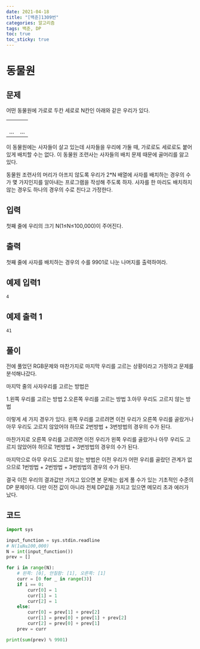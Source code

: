 ```yaml
---
date: 2021-04-18
title: "[백준]1309번"
categories: 알고리즘
tags: 백준, DP
toc: true  
toc_sticky: true
---
```



# 동물원

문제
---
어떤 동물원에 가로로 두칸 세로로 N칸인 아래와 같은 우리가 있다.

| | |
|---|---|
| | |
| | |
| | |
|...|...|

이 동물원에는 사자들이 살고 있는데 사자들을 우리에 가둘 때, 가로로도 세로로도 붙어 있게 배치할 수는 없다. 이 동물원 조련사는 사자들의 배치 문제 때문에 골머리를 앓고 있다.

동물원 조련사의 머리가 아프지 않도록 우리가 2*N 배열에 사자를 배치하는 경우의 수가 몇 가지인지를 알아내는 프로그램을 작성해 주도록 하자. 사자를 한 마리도 배치하지 않는 경우도 하나의 경우의 수로 친다고 가정한다.

입력
---
첫째 줄에 우리의 크기 N(1≤N≤100,000)이 주어진다.

출력
---
첫째 줄에 사자를 배치하는 경우의 수를 9901로 나눈 나머지를 출력하여라.

예제 입력1
---
~~~
4
~~~

예제 출력 1
---
~~~
41
~~~

풀이
---
전에 풀었던 RGB문제와 마찬가지로 마지막 우리를 고르는 상황이라고 가정하고 문제를 분석해나갔다.

마지막 줄의 사자우리를 고르는 방법은 

1.왼쪽 우리를 고르는 방법
2.오른쪽 우리를 고르는 방법
3.아무 우리도 고르지 않는 방법

이렇게 세 가지 경우가 있다. 왼쪽 우리를 고르려면 이전 우리가 오른쪽 우리를 골랐거나 아무 우리도 고르지 않았어야 하므로 2번방법 + 3번방법의 경우의 수가 된다.

마찬가지로 오른쪽 우리를 고르려면 이전 우리가 왼쪽 우리를 골랐거나 아무 우리도 고르지 않았어야 하므로 1번방법 + 3번방법의 경우의 수가 된다.

마지막으로 아무 우리도 고르지 않는 방법은 이전 우리가 어떤 우리를 골랐던 관계가 없으므로 1번방법 + 2번방법 + 3번방법의 경우의 수가 된다.

결국 이전 우리의 결과값만 가지고 있으면 본 문제는 쉽게 풀 수가 있는 기초적인 수준의 DP 문제이다. 다만 이전 값이 아니라 전체 DP값을 가지고 있으면 메모리 초과 에러가 났다.


코드
---
~~~python
import sys

input_function = sys.stdin.readline
# N(1≤N≤100,000)
N = int(input_function())
prev = []

for i in range(N):
    # 왼쪽: [0], 안칠함: [1], 오른쪽: [1]
    curr = [0 for _ in range(3)]
    if i == 0:
        curr[0] = 1
        curr[1] = 1
        curr[2] = 1
    else:
        curr[0] = prev[1] + prev[2]
        curr[1] = prev[0] + prev[1] + prev[2]
        curr[2] = prev[0] + prev[1]
    prev = curr

print(sum(prev) % 9901)
~~~
